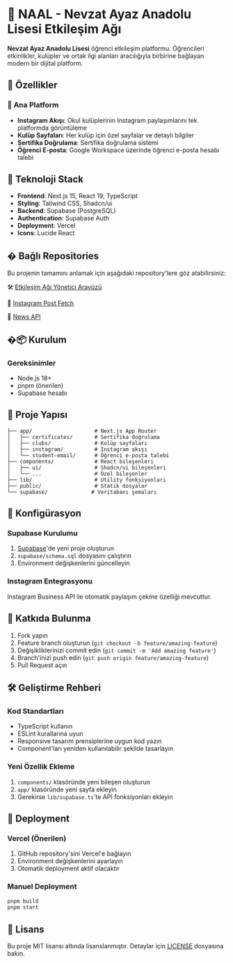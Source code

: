 # 🏫 NAAL - Nevzat Ayaz Anadolu Lisesi Etkileşim Ağı

**Nevzat Ayaz Anadolu Lisesi** öğrenci etkileşim platformu. Öğrencileri etkinlikler, kulüpler ve ortak ilgi alanları aracılığıyla birbirine bağlayan modern bir dijital platform.

## 🌟 Özellikler

### 📱 **Ana Platform**
- **Instagram Akışı**: Okul kulüplerinin Instagram paylaşımlarını tek platformda görüntüleme
- **Kulüp Sayfaları**: Her kulüp için özel sayfalar ve detaylı bilgiler
- **Sertifika Doğrulama**: Sertifika doğrulama sistemi
- **Öğrenci E-posta**: Google Workspace üzerinde öğrenci e-posta hesabı talebi

## 🚀 Teknoloji Stack

- **Frontend**: Next.js 15, React 19, TypeScript
- **Styling**: Tailwind CSS, Shadcn/ui
- **Backend**: Supabase (PostgreSQL)
- **Authentication**: Supabase Auth
- **Deployment**: Vercel
- **Icons**: Lucide React

## � Bağlı Repositories

Bu projenin tamamını anlamak için aşağıdaki repository'lere göz atabilirsiniz:

🛠️ [Etkileşim Ağı Yönetici Arayüzü](https://github.com/naaltech/naal-org-yonet)

📱 [Instagram Post Fetch](https://github.com/naaltech/instagram-post-fetch)

📰 [News API](https://github.com/naaltech/news-api)


## �📦 Kurulum

### Gereksinimler
- Node.js 18+ 
- pnpm (önerilen)
- Supabase hesabı

## 📁 Proje Yapısı

```
├── app/                    # Next.js App Router
│   ├── certificates/       # Sertifika doğrulama
│   ├── clubs/              # Kulüp sayfaları
│   ├── instagram/          # Instagram akışı
│   └── student-email/      # Öğrenci e-posta talebi
├── components/             # React bileşenleri
│   ├── ui/                 # Shadcn/ui bileşenleri
│   └── ...                 # Özel bileşenler
├── lib/                    # Utility fonksiyonları
├── public/                 # Statik dosyalar
└── supabase/              # Veritabanı şemaları
```

## 🔧 Konfigürasyon

### Supabase Kurulumu
1. [Supabase](https://supabase.com)'de yeni proje oluşturun
2. `supabase/schema.sql` dosyasını çalıştırın
3. Environment değişkenlerini güncelleyin

### Instagram Entegrasyonu
Instagram Business API ile otomatik paylaşım çekme özelliği mevcuttur.

## 📝 Katkıda Bulunma

1. Fork yapın
2. Feature branch oluşturun (`git checkout -b feature/amazing-feature`)
3. Değişikliklerinizi commit edin (`git commit -m 'Add amazing feature'`)
4. Branch'inizi push edin (`git push origin feature/amazing-feature`)
5. Pull Request açın

## 🛠️ Geliştirme Rehberi

### Kod Standartları
- TypeScript kullanın
- ESLint kurallarına uyun
- Responsive tasarım prensiplerine uygun kod yazın
- Component'ları yeniden kullanılabilir şekilde tasarlayın

### Yeni Özellik Ekleme
1. `components/` klasöründe yeni bileşen oluşturun
2. `app/` klasöründe yeni sayfa ekleyin
3. Gerekirse `lib/supabase.ts`'te API fonksiyonları ekleyin

## 🚀 Deployment

### Vercel (Önerilen)
1. GitHub repository'sini Vercel'e bağlayın
2. Environment değişkenlerini ayarlayın
3. Otomatik deployment aktif olacaktır

### Manuel Deployment
```bash
pnpm build
pnpm start
```

## 📄 Lisans

Bu proje MIT lisansı altında lisanslanmıştır. Detaylar için [LICENSE](LICENSE) dosyasına bakın.

